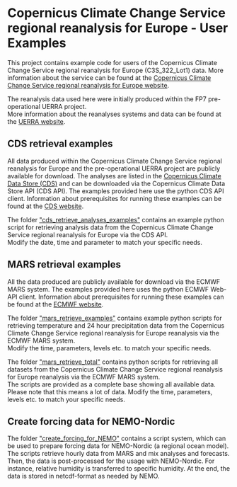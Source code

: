 # Copernicus Climate Change Service regional reanalysis for Europe - User Examples

This project contains example code for users of the Copernicus Climate Change Service regional reanalysis for Europe (C3S_322_Lot1) data. More information about the service can be found at the [Copernicus Climate Change Service regional reanalysis for Europe website](https://climate.copernicus.eu/copernicus-climate-change-service-regional-reanalysis-europe).

The reanalysis data used here were initially produced within the FP7 pre-operational UERRA project.<br />
More information about the reanalyses systems and data can be found at the [UERRA website](http://www.uerra.eu/).

## CDS retrieval examples
All data produced within the Copernicus Climate Change Service regional reanalysis for Europe and the pre-operational UERRA project are publicly available for download. The analyses are listed in the [Copernicus Climate Data Store (CDS)](https://cds.climate.copernicus.eu/cdsapp#!/search?type=dataset&text=uerra) and can be downloaded via the Copernicus Climate Data Store API (CDS API).
The examples provided here use the python CDS API client.
Information about prerequisites for running these examples can be found at the [CDS website](https://cds.climate.copernicus.eu/api-how-to).

The folder ["cds_retrieve_analyses_examples"](cds_retrieve_analyses_examples/) contains an example python script for retrieving analysis data from the Copernicus Climate Change Service regional reanalysis for Europe via the CDS API.<br />
Modify the date, time and parameter to match your specific needs.

## MARS retrieval examples
All the data produced are publicly available for download via the ECMWF MARS system.
The examples provided here uses the python ECMWF Web-API client.
Information about prerequisites for running these examples can be found at the [ECMWF website](https://software.ecmwf.int/wiki/display/WEBAPI/Access+ECMWF+Public+Datasets).

The folder ["mars_retrieve_examples"](mars_retrieve_examples/) contains example python scripts for retrieving temperature and 24 hour precipitation data from the Copernicus Climate Change Service regional reanalysis for Europe reanalysis via the ECMWF MARS system.<br />
Modify the time, parameters, levels etc. to match your specific needs.

The folder ["mars_retrieve_total"](mars_retrieve_total/) contains python scripts for retrieving all datasets from the Copernicus Climate Change Service regional reanalysis for Europe reanalysis via the ECMWF MARS system.<br />
The scripts are provided as a complete base showing all available data. Please note that this means a lot of data. Modify the time, parameters, levels etc. to match your specific needs.

## Create forcing data for NEMO-Nordic
The folder ["create_forcing_for_NEMO"](create_forcing_for_NEMO/) contains a script system, which can be used to prepare forcing data for NEMO-Nordic (a regional ocean model). The scripts retrieve hourly data from MARS and mix analyses and forecasts. Then, the data is post-processed for the usage with NEMO-Nordic. For instance, relative humidity is transferred to specific humidity. At the end, the data is stored in netcdf-format as needed by NEMO.
